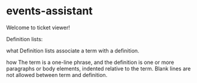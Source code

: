 # events-assistant

Welcome to ticket viewer! 

Definition lists: 

what 
  Definition lists associate a term with 
  a definition. 

how 
  The term is a one-line phrase, and the 
  definition is one or more paragraphs or 
  body elements, indented relative to the 
  term. Blank lines are not allowed 
  between term and definition.
